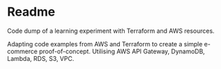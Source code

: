 # Readme 

Code dump of a learning experiment with Terraform and AWS resources.

Adapting code examples from AWS and Terraform to create a simple e-commerce proof-of-concept. Utilising AWS API Gateway, DynamoDB, Lambda, RDS, S3, VPC.
